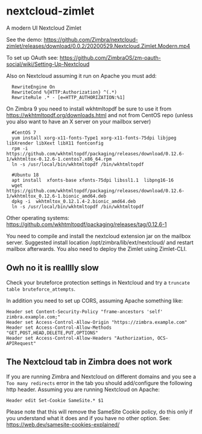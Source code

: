 # nextcloud-zimlet
A modern UI Nextcloud Zimlet

See the demo:
https://github.com/Zimbra/nextcloud-zimlet/releases/download/0.0.2/20200529.Nextcloud.Zimlet.Modern.mp4

To set up OAuth see: https://github.com/ZimbraOS/zm-oauth-social/wiki/Setting-Up-Nextcloud

Also on Nextcloud assuming it run on Apache you must add:

      RewriteEngine On
      RewriteCond %{HTTP:Authorization} ^(.*)
      RewriteRule .* - [e=HTTP_AUTHORIZATION:%1]

On Zimbra 9 you need to install wkhtmltopdf be sure to use it from https://wkhtmltopdf.org/downloads.html and not from CentOS  repo (unless you also want to have an X server on your mailbox server)

      #CentOS 7
      yum install xorg-x11-fonts-Type1 xorg-x11-fonts-75dpi libjpeg libXrender libXext libX11 fontconfig
      rpm -i https://github.com/wkhtmltopdf/packaging/releases/download/0.12.6-1/wkhtmltox-0.12.6-1.centos7.x86_64.rpm
      ln -s /usr/local/bin/wkhtmltopdf /bin/wkhtmltopdf
      
      #Ubuntu 18
      apt install  xfonts-base xfonts-75dpi libssl1.1  libpng16-16
      wget https://github.com/wkhtmltopdf/packaging/releases/download/0.12.6-1/wkhtmltox_0.12.6-1.bionic_amd64.deb
      dpkg -i  wkhtmltox_0.12.1.4-2.bionic_amd64.deb
      ln -s /usr/local/bin/wkhtmltopdf /bin/wkhtmltopdf

Other operating systems: https://github.com/wkhtmltopdf/packaging/releases/tag/0.12.6-1

You need to compile and install the nextcloud extension jar on the mailbox server. Suggested install location  /opt/zimbra/lib/ext/nextcloud/ and restart mailbox afterwards. You also need to deploy the Zimlet using Zimlet-CLI.

## Owh no it is realllly slow

Check your bruteforce protection settings in Nextcloud and try a `truncate table bruteforce_attempts`.

In addition you need to set up CORS, assuming Apache something like:

```
Header set Content-Security-Policy "frame-ancestors 'self' zimbra.example.com;"
Header set Access-Control-Allow-Origin "https://zimbra.example.com"
Header set Access-Control-Allow-Methods "GET,POST,HEAD,DELETE,PUT,OPTIONS"
Header set Access-Control-Allow-Headers "Authorization, OCS-APIRequest"

```

## The Nextcloud tab in Zimbra does not work

If you are running Zimbra and Nextcloud on different domains and you see a `Too many redirects` error in the tab you should add/configure the following http header. Assuming you are running Nextcloud on Apache:
```
Header edit Set-Cookie SameSite.* $1
```
Please note that this will remove the SameSite Cookie policy, do this only if you understand what it does and if you have no other option. See: https://web.dev/samesite-cookies-explained/

